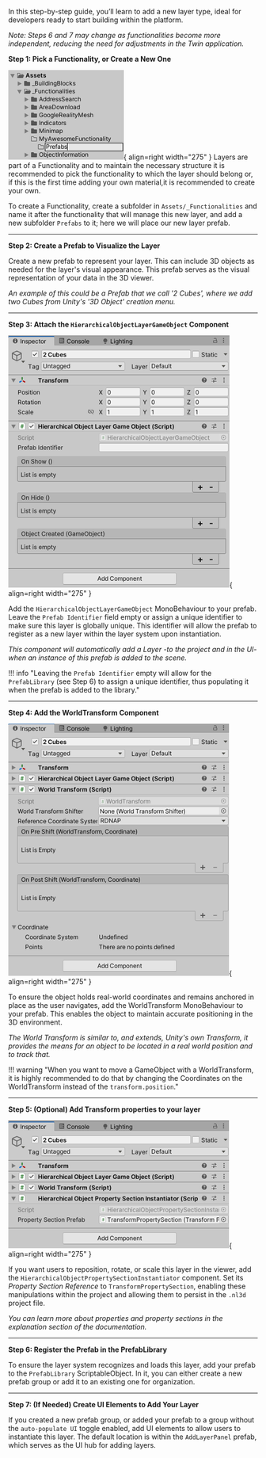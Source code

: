 In this step-by-step guide, you’ll learn to add a new layer type, ideal for developers ready to start
building within the platform.

_Note: Steps 6 and 7 may change as functionalities become more independent, reducing the need for adjustments in the 
Twin application._

**Step 1: Pick a Functionality, or Create a New One**

![Adding a functionality with prefabs](../imgs/adding-a-simple-type-of-layer/adding-a-functionality-with-prefabs.png){ align=right width="275" }
Layers are part of a Functionality and to maintain the necessary structure it is recommended to pick the functionality
to which the layer should belong or, if this is the first time adding your own material,it is recommended to create 
your own.

To create a Functionality, create a subfolder in `Assets/_Functionalities` and name it after the functionality that will 
manage this new layer, and add a new subfolder `Prefabs` to it; here we will place our new layer prefab.

---

**Step 2: Create a Prefab to Visualize the Layer**

Create a new prefab to represent your layer. This can include 3D objects as needed for the layer's visual appearance.
This prefab serves as the visual representation of your data in the 3D viewer.

_An example of this could be a Prefab that we call '2 Cubes', where we add two Cubes from Unity's '3D Object' creation 
menu._

---

**Step 3: Attach the `HierarchicalObjectLayerGameObject` Component**

![Attach a HierarchicalObjectLayerGameObject component](../imgs/adding-a-simple-type-of-layer/attach-hierarchical-object-layer-game-object.png){ align=right width="275" }

Add the `HierarchicalObjectLayerGameObject` MonoBehaviour to your prefab. Leave the `Prefab Identifier` field empty or
assign a unique identifier to make sure this layer is globally unique. This identifier will allow the prefab to register
as a new layer within the layer system upon instantiation.

_This component will automatically add a Layer -to the project and in the UI- when an instance of this prefab is 
added to the scene._ 

!!! info "Leaving the `Prefab Identifier` empty will allow for the `PrefabLibrary` (see Step 6) to assign a unique identifier, thus populating it when the prefab is added to the library."

---

**Step 4: Add the WorldTransform Component**

![Attach a world transform](../imgs/adding-a-simple-type-of-layer/attach-a-world-transform.png){ align=right width="275" }

To ensure the object holds real-world coordinates and remains anchored in place as the user navigates, add the
WorldTransform MonoBehaviour to your prefab. This enables the object to maintain accurate positioning in the 3D
environment.

_The World Transform is similar to, and extends, Unity's own Transform, it provides the means for an object to be 
located in a real world position and to track that._ 

!!! warning "When you want to move a GameObject with a WorldTransform, it is highly recommended to do that by changing the Coordinates on the WorldTransform instead of the `transform.position`."

---

**Step 5: (Optional) Add Transform properties to your layer**

![Add a transform property section](../imgs/adding-a-simple-type-of-layer/add-transform-property-section.png){ align=right width="275" }

If you want users to reposition, rotate, or scale this layer in the viewer, add the
`HierarchicalObjectPropertySectionInstantiator` component. Set its _Property Section Reference_ to 
`TransformPropertySection`, enabling these manipulations within the project and allowing them to persist in the 
`.nl3d` project file.

_You can learn more about properties and property sections in the explanation section of the documentation._

---

**Step 6: Register the Prefab in the PrefabLibrary**

To ensure the layer system recognizes and loads this layer, add your prefab to the `PrefabLibrary` ScriptableObject. In 
it, you can either create a new prefab group or add it to an existing one for organization.

---

**Step 7: (If Needed) Create UI Elements to Add Your Layer**

If you created a new prefab group, or added your prefab to a group without the `auto-populate UI` toggle enabled, add 
UI elements to allow users to instantiate this layer. The default location is within the `AddLayerPanel` prefab, which 
serves as the UI hub for adding layers.
